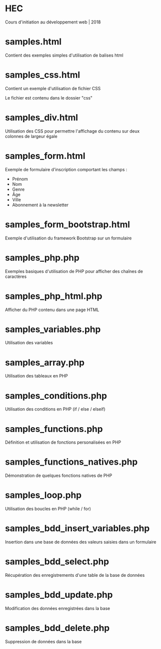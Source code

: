 # HEC
Cours d'initiation au développement web | 2018

# samples.html
Contient des exemples simples d'utilisation de balises html

# samples_css.html
Contient un exemple d'utilisation de fichier CSS

Le fichier est contenu dans le dossier "css"


# samples_div.html
Utilisation des CSS pour permettre l'affichage du contenu sur deux colonnes de largeur égale

# samples_form.html
Exemple de formulaire d'inscription comportant les champs :
* Prénom
* Nom
* Genre
* Âge
* Ville
* Abonnement à la newsletter

# samples_form_bootstrap.html
Exemple d'utilisation du framework Bootstrap sur un formulaire

# samples_php.php
Exemples basiques d'utilisation de PHP pour afficher des chaînes de caractères

# samples_php_html.php
Afficher du PHP contenu dans une page HTML

# samples_variables.php
Utilisation des variables

# samples_array.php
Utilisation des tableaux en PHP

# samples_conditions.php
Utilisation des conditions en PHP (if / else / elseif)

# samples_functions.php
Définition et utilisation de fonctions personalisées en PHP

# samples_functions_natives.php
Démonstration de quelques fonctions natives de PHP

# samples_loop.php
Utilisation des boucles en PHP (while / for)

# samples_bdd_insert_variables.php
Insertion dans une base de données des valeurs saisies dans un formulaire

# samples_bdd_select.php
Récupération des enregistrements d'une table de la base de données

# samples_bdd_update.php
Modification des données enregistrées dans la base

# samples_bdd_delete.php
Suppression de données dans la base